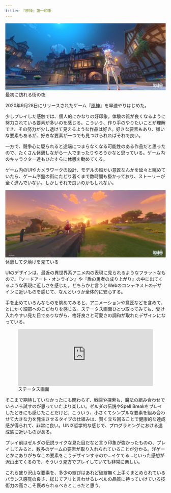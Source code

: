 ```yaml
---
title: 『原神』第一印象
---
```


![](/images/2020-09-29-genshin-night.png)
最初に訪れる街の夜

2020年9月28日にリリースされたゲーム『[原神](https://genshin.mihoyo.com/ja)』を早速やりはじめた。

少しプレイした感触では、個人的にかなりの好印象。体験の質が良くなるように努力されている要素が多いのを感じる。こういう、作り手のやりたいことが理解でき、その努力が少し透けて見えるような作品は好き。好きな要素もあり、嫌いな要素もあるが、好きな要素が一つでも見つけられればそれで良い。

一方で、競争心に駆られると途端につまらなくなる可能性のある作品だと思ったので、たくさん休憩しながら一人でまったりやろうかなと思っている。ゲーム内のキャラクター達もひたすらに休憩を勧めてくる。

ゲーム内のUIやカメラワークの設計、モデルの細かい意匠なんかを延々と眺めていたら、ゲーム序盤の街にたどり着くまで数時間も掛かっており、ストーリーが全く進んでいない。しかしそれで良いのかもしれない。

![](/images/2020-09-29-genshin-evening.png)
休憩して夕焼けを見ている

UIのデザインは、最近の異世界系アニメ内の表現に見られるようなフラットなもので、『ソードアート・オンライン』や『盾の勇者の成り上がり』の中に出てくるような表現に近しさを感じた。どちらかと言うとWebのコンテキストのデザインに近いものを感じて、なんというか全体的に安心する。

手を止めていろんなものを眺めてみると、アニメーションや意匠などを含めて、とにかく細部へのこだわりを感じる。ステータス画面ひとつ取ってみても、受け入れやすい見た目でありながら、格好良さと可愛さの調和が取れたデザインになっている。

<figure>
<div style="padding:41.87% 0 0 0;position:relative;"><iframe src="https://player.vimeo.com/video/462735403?title=0&byline=0&portrait=0" style="position:absolute;top:0;left:0;width:100%;height:100%;" frameborder="0" allow="autoplay; fullscreen" allowfullscreen></iframe></div>
<figcaption>ステータス画面</figcaption>
</figure>
<script src="https://player.vimeo.com/api/player.js"></script>

そこまで期待していなかったにも関わらず、戦闘や探索も、魔法の組み合わせでいろいろ試すのが思っていたより楽しい。ゼルダの伝説やSpell Breakをプレイしたときにも感じたことだけど、こういう、小さくてシンプルな要素を組み合わせて大きな力を発生させるタイプの仕組みは、賢く立ち回ることで健康的な達成感が得られて、非常に良い。UNIX哲学的な感じで、プログラミングにおける達成感に近いものがある。

プレイ前はゼルダの伝説ライクな見た目だなと言う印象が強かったものの、プレイしてみると、数多のゲームの要素が取り入れられていることが分かる。洋ゲーとかにありがちなこの要素をこうデザインするのか…イケてる…といった感想が沢山出てくるので、そういう見方でプレイしていても非常に楽しい。

これら盛り沢山な要素を、多少の綻びはあれど破綻無く上手くまとめられているバランス感覚の良さ、総じてアリと言わせるレベルの品質に持っていけている技術力の高さこそ褒められるべきところだと思う。